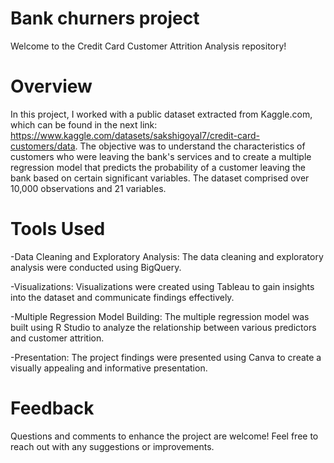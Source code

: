 # Bank churners project
Welcome to the Credit Card Customer Attrition Analysis repository!

# Overview
In this project, I worked with a public dataset extracted from Kaggle.com, which can be found in the next link: https://www.kaggle.com/datasets/sakshigoyal7/credit-card-customers/data. The objective was to understand the characteristics of customers who were leaving the bank's services and to create a multiple regression model that predicts the probability of a customer leaving the bank based on certain significant variables. The dataset comprised over 10,000 observations and 21 variables.

# Tools Used
-Data Cleaning and Exploratory Analysis: The data cleaning and exploratory analysis were conducted using BigQuery.

-Visualizations: Visualizations were created using Tableau to gain insights into the dataset and communicate findings effectively.

-Multiple Regression Model Building: The multiple regression model was built using R Studio to analyze the relationship between various predictors and customer attrition.

-Presentation: The project findings were presented using Canva to create a visually appealing and informative presentation.
# Feedback
Questions and comments to enhance the project are welcome! Feel free to reach out with any suggestions or improvements.
